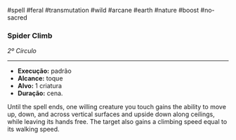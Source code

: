 #spell #feral #transmutation #wild #arcane #earth #nature #boost #no-sacred 
### Spider Climb
*2º Círculo*
___
- **Execução:** padrão
- **Alcance:** toque
- **Alvo:** 1 criatura
- **Duração:** cena.

Until the spell ends, one willing creature you touch gains the ability to move up, down, and across vertical surfaces and upside down along ceilings, while leaving its hands free. The target also gains a climbing speed equal to its walking speed.
